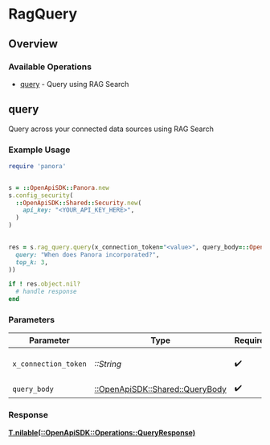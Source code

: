 # RagQuery

## Overview

### Available Operations

* [query](#query) - Query using RAG Search

## query

Query across your connected data sources using RAG Search

### Example Usage

```ruby
require 'panora'


s = ::OpenApiSDK::Panora.new
s.config_security(
  ::OpenApiSDK::Shared::Security.new(
    api_key: "<YOUR_API_KEY_HERE>",
  )
)

    
res = s.rag_query.query(x_connection_token="<value>", query_body=::OpenApiSDK::Shared::QueryBody.new(
  query: "When does Panora incorporated?",
  top_k: 3,
))

if ! res.object.nil?
  # handle response
end

```

### Parameters

| Parameter                                                           | Type                                                                | Required                                                            | Description                                                         |
| ------------------------------------------------------------------- | ------------------------------------------------------------------- | ------------------------------------------------------------------- | ------------------------------------------------------------------- |
| `x_connection_token`                                                | *::String*                                                          | :heavy_check_mark:                                                  | The connection token                                                |
| `query_body`                                                        | [::OpenApiSDK::Shared::QueryBody](../../models/shared/querybody.md) | :heavy_check_mark:                                                  | N/A                                                                 |

### Response

**[T.nilable(::OpenApiSDK::Operations::QueryResponse)](../../models/operations/queryresponse.md)**


